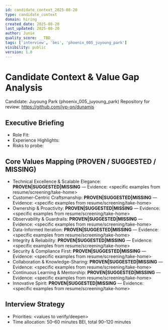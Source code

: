```yaml
---
id: candidate_context_2025-08-20
type: candidate_context
domain: hiring
created_date: 2025-08-20
last_updated: 2025-08-20
author: Junie
quality_score: __TBD__
tags: ['interview', 'bei', 'phoenix_005_juyoung_park']
visibility: public
version: 1.0
---
```



# Candidate Context & Value Gap Analysis

Candidate: Juyoung Park (phoenix_005_juyoung_park)
Repository for review: https://github.com/jyp-on/dunamis

## Executive Briefing
- Role Fit: <summary>
- Experience Highlights: <bullets>
- Risks to probe: <bullets>

## Core Values Mapping (PROVEN / SUGGESTED / MISSING)

- Technical Excellence & Scalable Elegance: __PROVEN|SUGGESTED|MISSING__  — Evidence: <specific examples from resume/screening/take-home>
- Customer-Centric Craftsmanship: __PROVEN|SUGGESTED|MISSING__  — Evidence: <specific examples from resume/screening/take-home>
- Ownership & Proactivity: __PROVEN|SUGGESTED|MISSING__  — Evidence: <specific examples from resume/screening/take-home>
- Observability & Guardrails: __PROVEN|SUGGESTED|MISSING__  — Evidence: <specific examples from resume/screening/take-home>
- Data-Informed Iteration: __PROVEN|SUGGESTED|MISSING__  — Evidence: <specific examples from resume/screening/take-home>
- Integrity & Reliability: __PROVEN|SUGGESTED|MISSING__  — Evidence: <specific examples from resume/screening/take-home>
- Security & Compliance First: __PROVEN|SUGGESTED|MISSING__  — Evidence: <specific examples from resume/screening/take-home>
- Collaboration & Knowledge-Sharing: __PROVEN|SUGGESTED|MISSING__  — Evidence: <specific examples from resume/screening/take-home>
- Continuous Learning & Mentorship: __PROVEN|SUGGESTED|MISSING__  — Evidence: <specific examples from resume/screening/take-home>
- Innovative Spirit: __PROVEN|SUGGESTED|MISSING__  — Evidence: <specific examples from resume/screening/take-home>

## Interview Strategy
- Priorities: <values to verify/deepen>
- Time allocation: 50–60 minutes BEI, total 90–120 minutes
